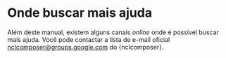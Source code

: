 # Onde buscar mais ajuda

Além deste manual, existem alguns canais _online_ onde é possível buscar mais
ajuda. Você pode contactar a lista de e-mail oficial
<nclcomposer@groups.google.com> do {nclcomposer}.

